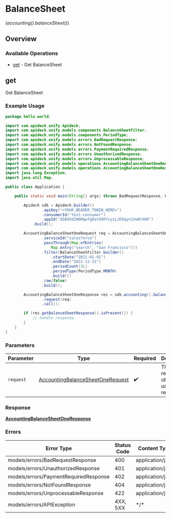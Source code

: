 # BalanceSheet
(*accounting().balanceSheet()*)

## Overview

### Available Operations

* [get](#get) - Get BalanceSheet

## get

Get BalanceSheet

### Example Usage

```java
package hello.world;

import com.apideck.unify.Apideck;
import com.apideck.unify.models.components.BalanceSheetFilter;
import com.apideck.unify.models.components.PeriodType;
import com.apideck.unify.models.errors.BadRequestResponse;
import com.apideck.unify.models.errors.NotFoundResponse;
import com.apideck.unify.models.errors.PaymentRequiredResponse;
import com.apideck.unify.models.errors.UnauthorizedResponse;
import com.apideck.unify.models.errors.UnprocessableResponse;
import com.apideck.unify.models.operations.AccountingBalanceSheetOneRequest;
import com.apideck.unify.models.operations.AccountingBalanceSheetOneResponse;
import java.lang.Exception;
import java.util.Map;

public class Application {

    public static void main(String[] args) throws BadRequestResponse, UnauthorizedResponse, PaymentRequiredResponse, NotFoundResponse, UnprocessableResponse, Exception {

        Apideck sdk = Apideck.builder()
                .apiKey("<YOUR_BEARER_TOKEN_HERE>")
                .consumerId("test-consumer")
                .appId("dSBdXd2H6Mqwfg0atXHXYcysLJE9qyn1VwBtXHX")
            .build();

        AccountingBalanceSheetOneRequest req = AccountingBalanceSheetOneRequest.builder()
                .serviceId("salesforce")
                .passThrough(Map.ofEntries(
                    Map.entry("search", "San Francisco")))
                .filter(BalanceSheetFilter.builder()
                    .startDate("2021-01-01")
                    .endDate("2021-12-31")
                    .periodCount(3L)
                    .periodType(PeriodType.MONTH)
                    .build())
                .raw(false)
                .build();

        AccountingBalanceSheetOneResponse res = sdk.accounting().balanceSheet().get()
                .request(req)
                .call();

        if (res.getBalanceSheetResponse().isPresent()) {
            // handle response
        }
    }
}
```

### Parameters

| Parameter                                                                                       | Type                                                                                            | Required                                                                                        | Description                                                                                     |
| ----------------------------------------------------------------------------------------------- | ----------------------------------------------------------------------------------------------- | ----------------------------------------------------------------------------------------------- | ----------------------------------------------------------------------------------------------- |
| `request`                                                                                       | [AccountingBalanceSheetOneRequest](../../models/operations/AccountingBalanceSheetOneRequest.md) | :heavy_check_mark:                                                                              | The request object to use for the request.                                                      |

### Response

**[AccountingBalanceSheetOneResponse](../../models/operations/AccountingBalanceSheetOneResponse.md)**

### Errors

| Error Type                            | Status Code                           | Content Type                          |
| ------------------------------------- | ------------------------------------- | ------------------------------------- |
| models/errors/BadRequestResponse      | 400                                   | application/json                      |
| models/errors/UnauthorizedResponse    | 401                                   | application/json                      |
| models/errors/PaymentRequiredResponse | 402                                   | application/json                      |
| models/errors/NotFoundResponse        | 404                                   | application/json                      |
| models/errors/UnprocessableResponse   | 422                                   | application/json                      |
| models/errors/APIException            | 4XX, 5XX                              | \*/\*                                 |